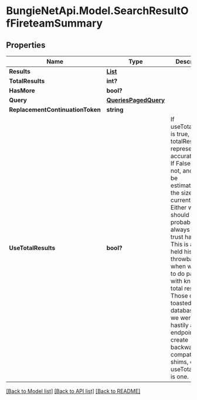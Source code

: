 # BungieNetApi.Model.SearchResultOfFireteamSummary
## Properties

Name | Type | Description | Notes
------------ | ------------- | ------------- | -------------
**Results** | [**List<FireteamFireteamSummary>**](FireteamFireteamSummary.md) |  | [optional] 
**TotalResults** | **int?** |  | [optional] 
**HasMore** | **bool?** |  | [optional] 
**Query** | [**QueriesPagedQuery**](QueriesPagedQuery.md) |  | [optional] 
**ReplacementContinuationToken** | **string** |  | [optional] 
**UseTotalResults** | **bool?** | If useTotalResults is true, then totalResults represents an accurate count.  If False, it does not, and may be estimated/only the size of the current page.  Either way, you should probably always only trust hasMore.  This is a long-held historical throwback to when we used to do paging with known total results. Those queries toasted our database, and we were left to hastily alter our endpoints and create backward- compatible shims, of which useTotalResults is one. | [optional] 

[[Back to Model list]](../README.md#documentation-for-models) [[Back to API list]](../README.md#documentation-for-api-endpoints) [[Back to README]](../README.md)

